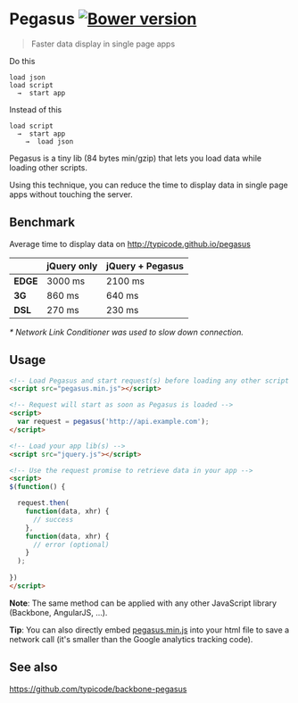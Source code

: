 # Pegasus [![Bower version](https://badge.fury.io/bo/pegasus.svg)](http://badge.fury.io/bo/pegasus)

> Faster data display in single page apps

Do this

```
load json 
load script
  →  start app
```

Instead of this

```
load script
  →  start app 
    →  load json
```

Pegasus is a tiny lib (84 bytes min/gzip) that lets you load data while loading other scripts. 

Using this technique, you can reduce the time to display data in single page apps without touching the server.

## Benchmark

Average time to display data on http://typicode.github.io/pegasus

|             | jQuery only  | jQuery + Pegasus  |
|:------------|:-------------|:------------------|
|__EDGE__     | 3000 ms      | 2100 ms           |
|__3G__       | 860 ms       | 640 ms            |
|__DSL__      | 270 ms       | 230 ms            | 

_* Network Link Conditioner was used to slow down connection._

## Usage

```html
<!-- Load Pegasus and start request(s) before loading any other script -->
<script src="pegasus.min.js"></script>

<!-- Request will start as soon as Pegasus is loaded -->
<script>
  var request = pegasus('http://api.example.com');
</script>

<!-- Load your app lib(s) -->
<script src="jquery.js"></script>

<!-- Use the request promise to retrieve data in your app -->
<script>
$(function() {

  request.then(
    function(data, xhr) {
      // success
    },
    function(data, xhr) {
      // error (optional)
    }
  );
  
})
</script>
```

__Note__: The same method can be applied with any other JavaScript library (Backbone, AngularJS, ...).

__Tip__: You can also directly embed [pegasus.min.js](https://github.com/typicode/pegasus/blob/master/pegasus.min.js) into your html file to save a network call (it's smaller than the Google analytics tracking code).

## See also

https://github.com/typicode/backbone-pegasus

